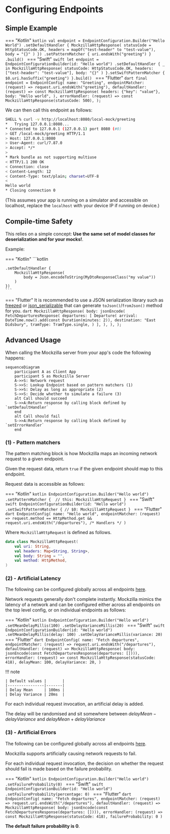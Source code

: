# Configuring Endpoints

## Simple Example

=== "Kotlin"
    ```kotlin
    val endpoint = EndpointConfiguration.Builder("Hello World")
        .setDefaultHandler {
            MockzillaHttpResponse(
                statusCode = HttpStatusCode.OK,
                headers = mapOf("test-header" to "test-value"),
                body = "{}"
            )
        })
        .setPatternMatcher { uri.endsWith("greeting") }
        .build()
    ```
=== "Swift"
    ```swift
    let endpoint = EndpointConfigurationBuilder(id: "Hello world")
        .setDefaultHandler { _ in
            MockzillaHttpResponse(
                statusCode: HttpStatusCode.OK,
                headers: ["test-header": "test-value"],
                body: "{}"
            )
        }.setSwiftPatternMatcher {
            $0.uri.hasSuffix("greeting")
        }.build()
    ```
=== "Flutter"
    ```dart
    final endpoint = EndpointConfig(
        name: "Greeting",
        endpointMatcher: (request) => request.uri.endsWith("greeting"),
        defaultHandler: (request) => const MockzillaHttpResponse(
            headers: {"key": "value"},
            body: "Hello world",
        ),
        errorHandler: (request) => const MockzillaHttpResponse(statusCode: 500),
    );
    ```

We can then call this endpoint as follows:
```bash
SHELL % curl -v http://localhost:8080/local-mock/greeting 
*   Trying 127.0.0.1:8080...
* Connected to 127.0.0.1 (127.0.0.1) port 8080 (#0)
> GET /local-mock/greeting HTTP/1.1
> Host: 127.0.0.1:8080
> User-Agent: curl/7.87.0
> Accept: */*
> 
* Mark bundle as not supporting multiuse
< HTTP/1.1 200 OK
< Connection: close
< Content-Length: 12
< Content-Type: text/plain; charset=UTF-8
< 
Hello world
* Closing connection 0
```

(This assumes your app is running on a simulator and accessible on localhost, replace the `localhost` with your device IP if running on device.)

## Compile-time Safety

This relies on a simple concept: **Use the same set of model classes for deserialization and for your mocks!**.

Example:

=== "Kotlin"
    ```kotlin

    .setDefaultHandler {
        MockzillaHttpResponse(
            body = Json.encodeToString(MyDtoResponseClass("my value"))
        )
    })
    ```
=== "Flutter"
    It is recommended to use a JSON serialization library such as [freezed](https://pub.dev/packages/freezed) or [json_serializable](https://pub.dev/packages/json_serializable) that can generate `toJson()`/`fromJson()` method for you.
    ```dart
    MockzillaHttpResponse(
      body: jsonEncode(
        FetchDeparturesResponse(
          departures: [
            Departure(
              arrival: DateTime.now().add(const Duration(minutes: 2)),
              destination: "East Didsbury",
              tramType: TramType.single,
            )
          ],
        ),
      ),
    );
    ```

## Advanced Usage

When calling the Mockzilla server from your app's code the following happens:

```mermaid
sequenceDiagram    
    participant A as Client App
    participant S as Mockzilla Server
    A->>S: Network request
    S->>S: Lookup Endpoint based on pattern matchers (1)
    S->>S: Delay as long as appropriate (2)
    S->>S: Decide whether to simulate a failure (3)
    alt Call should succeed
    S->>A:Return response by calling block defined by `setDefaultHandler`
    end
    alt Call should fail
    S->>A:Return response by calling block defined by `setErrorHandler`
    end
```

### (1) - Pattern matchers

The pattern matching block is how Mockzilla maps an incoming network request to a given endpoint.

Given the request data, return `true` if the given endpoint should map to this endpoint.

Request data is accessible as follows:

=== "Kotlin"
    ```kotlin
        EndpointConfiguration.Builder("Hello world")
            .setPatternMatcher { 
                // this: MockzillaHttpRequest
            }
    ```
=== "Swift"
    ```swift
        EndpointConfigurationBuilder(id: "Hello world")
            .setSwiftPatternMatcher {
                // $0: MockzillaHttpRequest
            }
    ```
=== "Flutter"
    ```dart
    EndpointConfig(
        name: "Hello world",
        endpointMatcher: (request) =>
            request.method == HttpMethod.get && request.uri.endsWith("/departures"),
        /* Handlers */
    )
    ```

Where `MockzillaHttpRequest` is defined as follows.

```kotlin
data class MockzillaHttpRequest(
    val uri: String,
    val headers: Map<String, String>,
    val body: String = "",
    val method: HttpMethod,
)
```

### (2) - Artificial Latency

The following can be configured globally across all endpoints [here](./dokka/mockzilla-common/com.apadmi.mockzilla.lib.models/-mockzilla-config/-builder/).

Network requests generally don't complete instantly. Mockzilla mimics the latency of a network and can be configured 
either across all endpoints on the top level config, or on individual endpoints as follows:

=== "Kotlin"
    ```kotlin
        EndpointConfiguration.Builder("Hello world")
          .setMeanDelayMillis(100)
          .setDelayVarianceMillis(20)
    ```
=== "Swift"
    ```swift
        EndpointConfigurationBuilder(id: "Hello world")
          .setMeanDelayMillis(delay: 100)
          .setDelayVarianceMillis(variance: 20)
    ```
=== "Flutter"
    ```dart
    EndpointConfig(
        name: "Fetch departures",
        endpointMatcher: (request) => request.uri.endsWith("/departures"),
        defaultHandler: (request) => MockzillaHttpResponse(
        body: jsonEncode(const FetchDeparturesResponse(departures: []))),
        errorHandler: (request) => const MockzillaHttpResponse(statusCode: 418),
        delayMean: 100,
        delayVariance: 20,
    )
    ```

!!! note

    | Default values |       |
    |----------------|-------|
    | Delay Mean     | 100ms |
    | Delay Variance | 20ms  |

For each individual request invocation, an artificial delay is added.

The delay will be randomised and sit somewhere between $delayMean - delayVariance$ and $delayMean + delayVariance$

### (3) - Artificial Errors

The following can be configured globally across all endpoints [here](./dokka/mockzilla-common/com.apadmi.mockzilla.lib.models/-mockzilla-config/-builder/).

Mockzilla supports artificially causing network requests to fail.

For each individual request invocation, the decision on whether the request should fail is made based on the failure probability.

=== "Kotlin"
    ```kotlin
    EndpointConfiguration.Builder("Hello world")
    .setFailureProbability(0)
    ```
=== "Swift"
    ```swift
    EndpointConfigurationBuilder(id: "Hello world")
    .setFailureProbability(percentage: 0)
    ```
=== "Flutter"
    ```dart
    EndpointConfig(
        name: "Fetch departures",
        endpointMatcher: (request) => request.uri.endsWith("/departures"),
        defaultHandler: (request) => MockzillaHttpResponse(
        body: jsonEncode(const FetchDeparturesResponse(departures: []))),
        errorHandler: (request) => const MockzillaHttpResponse(statusCode: 418),
        failureProbability: 0
    )
    ```

**The default failure probability is 0**.